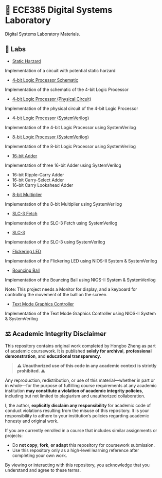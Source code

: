 # 🧩 ECE385 Digital Systems Laboratory

Digital Systems Laboratory Materials.

## 🧪 Labs
- [Static Harzard]()

Implementation of a circuit with potential static harzard

- [4-bit Logic Processor Schematic](https://github.com/hongbozheng/digital-systems-laboratory/tree/main/4-bit_logic_processor_schematic)

Implementation of the schematic of the 4-bit Logic Processor

- [4-bit Logic Processor (Physical Circuit)](https://github.com/hongbozheng/digital-systems-laboratory/tree/main/switch)

Implementation of the physical circuit of the 4-bit Logic Processor

- [4-bit Logic Processor (SystemVerilog)](https://github.com/hongbozheng/digital-systems-laboratory/tree/main/4-bit_logic_processor)

Implementation of the 4-bit Logic Processor using SystemVerilog

- [8-bit Logic Processor (SystemVerilog)](https://github.com/hongbozheng/digital-systems-laboratory/tree/main/8-bit_logic_processor)

Implementation of the 8-bit Logic Processor using SystemVerilog

- [16-bit Adder](https://github.com/hongbozheng/digital-systems-laboratory/tree/main/16-bit_adder)

Implementation of three 16-bit Adder using SystemVerilog
* 16-bit Ripple-Carry Adder
* 16-bit Carry-Select Adder
* 16-bit Carry Lookahead Adder

- [8-bit Multiplier](https://github.com/hongbozheng/digital-systems-laboratory/tree/main/8-bit_multiplier)

Implementation of the 8-bit Multiplier using SystemVerilog

- [SLC-3 Fetch](https://github.com/hongbozheng/digital-systems-laboratory/tree/main/slc-3_fetch)

Implementation of the SLC-3 Fetch using SystemVerilog

- [SLC-3](https://github.com/hongbozheng/digital-systems-laboratory/tree/main/slc-3)

Implementation of the SLC-3 using SystemVerilog

- [Flickering LED](https://github.com/hongbozheng/digital-systems-laboratory/tree/main/flickering_led)

Implementation of the Flickering LED using NIOS-II System & SystemVerilog

- [Bouncing Ball](https://github.com/hongbozheng/digital-systems-laboratory/tree/main/bouncing_ball)

Implementation of the Bouncing Ball using NIOS-II System & SystemVerilog

Note: This project needs a Monitor for display, and a keyboard for controlling the movement of the ball on the screen.

- [Text Mode Graphics Controller](https://github.com/hongbozheng/digital-systems-laboratory/tree/main/textmode_graphics_controller)

Implementation of the Text Mode Graphics Controller using NIOS-II System & SystemVerilog

## ⚖️ Academic Integrity Disclaimer

This repository contains original work completed by Hongbo Zheng as part of academic coursework. It is published **solely for archival**, **professional demonstration**, and **educational transparency**.

> **⚠️ Unauthorized use of this code in any academic context is strictly prohibited. ⚠️**

Any reproduction, redistribution, or use of this material—whether in part or in whole—for the purpose of fulfilling course requirements at any academic institution **may constitute a violation of academic integrity policies**, including but not limited to plagiarism and unauthorized collaboration.

I, the author, **explicitly disclaim any responsibility** for academic code of conduct violations resulting from the misuse of this repository. It is your responsibility to adhere to your institution’s policies regarding academic honesty and original work.

If you are currently enrolled in a course that includes similar assignments or projects:

- Do **not copy**, **fork**, **or adapt** this repository for coursework submission.
- Use this repository only as a high-level learning reference after completing your own work.

By viewing or interacting with this repository, you acknowledge that you understand and agree to these terms.